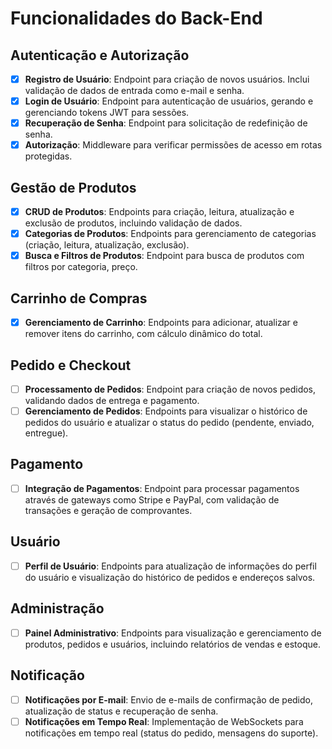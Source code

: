 # Funcionalidades do Back-End

## Autenticação e Autorização
- [X] **Registro de Usuário**: Endpoint para criação de novos usuários. Inclui validação de dados de entrada como e-mail e senha.
- [X] **Login de Usuário**: Endpoint para autenticação de usuários, gerando e gerenciando tokens JWT para sessões.
- [X] **Recuperação de Senha**: Endpoint para solicitação de redefinição de senha.
- [X] **Autorização**: Middleware para verificar permissões de acesso em rotas protegidas.

## Gestão de Produtos
- [X] **CRUD de Produtos**: Endpoints para criação, leitura, atualização e exclusão de produtos, incluindo validação de dados.
- [X] **Categorias de Produtos**: Endpoints para gerenciamento de categorias (criação, leitura, atualização, exclusão).
- [X] **Busca e Filtros de Produtos**: Endpoint para busca de produtos com filtros por categoria, preço.

## Carrinho de Compras
- [X] **Gerenciamento de Carrinho**: Endpoints para adicionar, atualizar e remover itens do carrinho, com cálculo dinâmico do total.

## Pedido e Checkout
- [ ] **Processamento de Pedidos**: Endpoint para criação de novos pedidos, validando dados de entrega e pagamento.
- [ ] **Gerenciamento de Pedidos**: Endpoints para visualizar o histórico de pedidos do usuário e atualizar o status do pedido (pendente, enviado, entregue).

## Pagamento
- [ ] **Integração de Pagamentos**: Endpoint para processar pagamentos através de gateways como Stripe e PayPal, com validação de transações e geração de comprovantes.

## Usuário
- [ ] **Perfil de Usuário**: Endpoints para atualização de informações do perfil do usuário e visualização do histórico de pedidos e endereços salvos.

## Administração
- [ ] **Painel Administrativo**: Endpoints para visualização e gerenciamento de produtos, pedidos e usuários, incluindo relatórios de vendas e estoque.

## Notificação
- [ ] **Notificações por E-mail**: Envio de e-mails de confirmação de pedido, atualização de status e recuperação de senha.
- [ ] **Notificações em Tempo Real**: Implementação de WebSockets para notificações em tempo real (status do pedido, mensagens do suporte).
